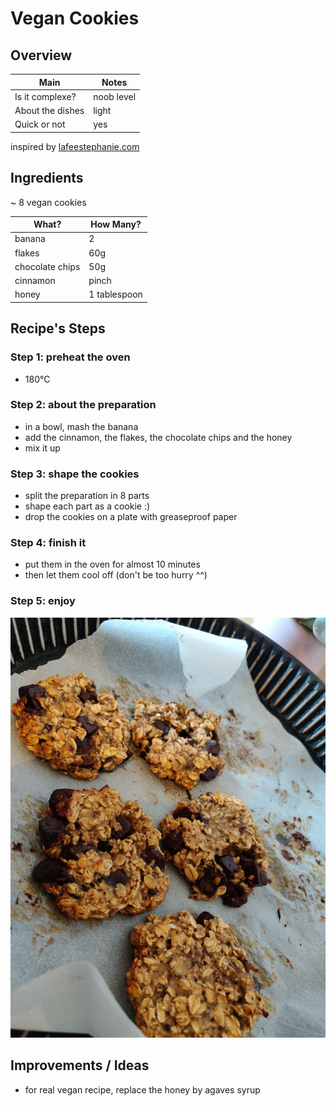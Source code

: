# Vegan Cookies


## Overview

Main             | Notes
---------------- | ----------
Is it complexe?  | noob level
About the dishes | light
Quick or not     | yes

inspired by [lafeestephanie.com](http://www.lafeestephanie.com/2017/04/recette-des-cookies-aux-flocons-davoine.html)


## Ingredients

~ 8 vegan cookies

What?           | How Many?
--------------- | ---------------
banana          | 2
flakes          | 60g
chocolate chips | 50g
cinnamon        | pinch
honey           | 1 tablespoon


## Recipe's Steps

### Step 1: preheat the oven

* 180°C

### Step 2: about the preparation

* in a bowl, mash the banana
* add the cinnamon, the flakes, the chocolate chips and the honey
* mix it up

### Step 3: shape the cookies

* split the preparation in 8 parts
* shape each part as a cookie :)
* drop the cookies on a plate with greaseproof paper

### Step 4: finish it

* put them in the oven for almost 10 minutes
* then let them cool off (don't be too hurry ^^)

### Step 5: enjoy

![Vegan Cookies - Step 6](./images/vegan_cookies-01.jpeg)


## Improvements / Ideas

* for real vegan recipe, replace the honey by agaves syrup
